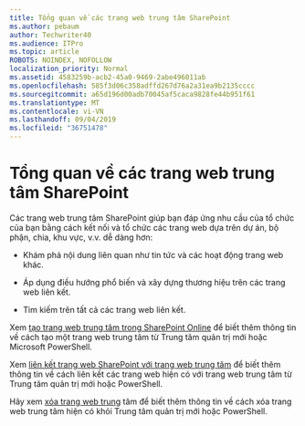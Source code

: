 ```yaml
---
title: Tổng quan về các trang web trung tâm SharePoint
ms.author: pebaum
author: Techwriter40
ms.audience: ITPro
ms.topic: article
ROBOTS: NOINDEX, NOFOLLOW
localization_priority: Normal
ms.assetid: 4583259b-acb2-45a0-9469-2abe496011ab
ms.openlocfilehash: 585f3d06c358adffd267d76a2a31ea9b2135cccc
ms.sourcegitcommit: a65d196d00adb70045af5caca9828fe44b951f61
ms.translationtype: MT
ms.contentlocale: vi-VN
ms.lasthandoff: 09/04/2019
ms.locfileid: "36751478"
---
```

# <a name="sharepoint-hub-sites-overview"></a>Tổng quan về các trang web trung tâm SharePoint

Các trang web trung tâm SharePoint giúp bạn đáp ứng nhu cầu của tổ chức của bạn bằng cách kết nối và tổ chức các trang web dựa trên dự án, bộ phận, chia, khu vực, v.v. dễ dàng hơn:

- Khám phá nội dung liên quan như tin tức và các hoạt động trang web khác.


- Áp dụng điều hướng phổ biến và xây dựng thương hiệu trên các trang web liên kết.


- Tìm kiếm trên tất cả các trang web liên kết.


Xem [tạo trang web trung tâm trong SharePoint Online](https://docs.microsoft.com/sharepoint/create-hub-site) để biết thêm thông tin về cách tạo một trang web trung tâm từ Trung tâm quản trị mới hoặc Microsoft PowerShell. 

Xem [liên kết trang web SharePoint với trang web trung tâm](https://support.office.com/article/associate-a-sharepoint-site-with-a-hub-site-ae0009fd-af04-4d3d-917d-88edb43efc05) để biết thêm thông tin về cách liên kết các trang web hiện có với trang web trung tâm từ Trung tâm quản trị mới hoặc PowerShell.  

Hãy xem [xóa trang web trung](https://docs.microsoft.com/sharepoint/remove-hub-site) tâm để biết thêm thông tin về cách xóa trang web trung tâm hiện có khỏi Trung tâm quản trị mới hoặc PowerShell. 
